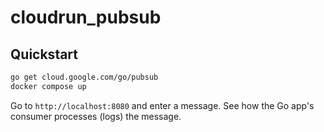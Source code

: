 # cloudrun_pubsub

## Quickstart

```bash
go get cloud.google.com/go/pubsub
docker compose up
```

Go to `http://localhost:8080` and enter a message. See how the Go app's consumer processes (logs) the message.
